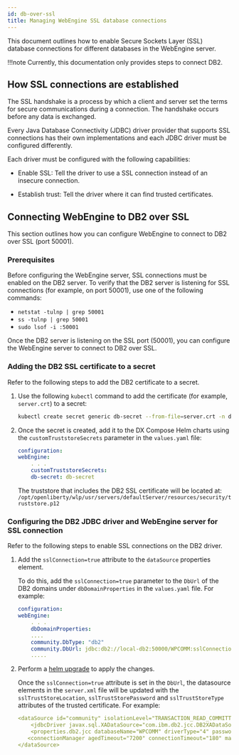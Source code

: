 ```yaml
---
id: db-over-ssl
title: Managing WebEngine SSL database connections
---
```


This document outlines how to enable Secure Sockets Layer (SSL) database connections for different databases in the WebEngine server.

!!!note
    Currently, this documentation only provides steps to connect DB2.

## How SSL connections are established

The SSL handshake is a process by which a client and server set the terms for secure communications during a connection. The handshake occurs before any data is exchanged.

Every Java Database Connectivity (JDBC) driver provider that supports SSL connections has their own implementations and each JDBC driver must be configured differently.

Each driver must be configured with the following capabilities:

- Enable SSL: Tell the driver to use a SSL connection instead of an insecure connection.

- Establish trust: Tell the driver where it can find trusted certificates.

## Connecting WebEngine to DB2 over SSL

This section outlines how you can configure WebEngine to connect to DB2 over SSL (port 50001).

### Prerequisites

Before configuring the WebEngine server, SSL connections must be enabled on the DB2 server. To verify that the DB2 server is listening for SSL connections (for example, on port 50001), use one of the following commands:

- `netstat -tulnp | grep 50001`
- `ss -tulnp | grep 50001`
- `sudo lsof -i :50001`

Once the DB2 server is listening on the SSL port (50001), you can configure the WebEngine server to connect to DB2 over SSL.

### Adding the DB2 SSL certificate to a secret

Refer to the following steps to add the DB2 certificate to a secret.

1. Use the following `kubectl` command to add the certificate (for example, `server.crt`) to a secret:

    ```bash
    kubectl create secret generic db-secret --from-file=server.crt -n dxns
    ```

2. Once the secret is created, add it to the DX Compose Helm charts using the `customTruststoreSecrets` parameter in the `values.yaml` file:

    ```yaml
    configuration: 
    webEngine:
        . . . 
        customTruststoreSecrets: 
        db-secret: db-secret
    ```

    The truststore that includes the DB2 SSL certificate will be located at: `/opt/openliberty/wlp/usr/servers/defaultServer/resources/security/truststore.p12`

### Configuring the DB2 JDBC driver and WebEngine server for SSL connection

Refer to the following steps to enable SSL connections on the DB2 driver.

1. Add the `sslConnection=true` attribute to the `dataSource` properties element.

    To do this, add the `sslConnection=true` parameter to the `DbUrl` of the DB2 domains under `dbDomainProperties` in the `values.yaml` file. For example:

    ```yaml
    configuration: 
    webEngine:
        . . . 
        dbDomainProperties: 
        ....
        community.DbType: "db2"
        community.DbUrl: jdbc:db2://local-db2:50000/WPCOMM:sslConnection=true;
        .....
    ```

2. Perform a [helm upgrade](./helm_upgrade_values.md) to apply the changes.

    Once the `sslConnection=true` attribute is set in the `DbUrl`, the datasource elements in the `server.xml` file will be updated with the `sslTrustStoreLocation`, `sslTrustStorePassword` and `sslTrustStoreType` attributes of the trusted certificate. For example:

    ```yaml
    <dataSource id="community" isolationLevel="TRANSACTION_READ_COMMITTED" jndiName="jdbc/wpcommdbDS" statementCacheSize="10" type="javax.sql.XADataSource">
        <jdbcDriver javax.sql.XADataSource="com.ibm.db2.jcc.DB2XADataSource" libraryRef="global"/>
        <properties.db2.jcc databaseName="WPCOMM" driverType="4" password="{xor}OzY6K2s8MDQ6" portNumber="50000" serverName="10.134.210.37" sslConnection="true" sslTrustStoreLocation="/opt/openliberty/wlp/usr/servers/defaultServer/resources/security/truststore.p12" sslTrustStorePassword="<trustStore_password>" sslTrustStoreType="PKCS12" user="db2inst1"/>
       <connectionManager agedTimeout="7200" connectionTimeout="180" maxIdleTime="1800" maxPoolSize="100" minPoolSize="10" purgePolicy="EntirePool" reapTime="180"/>
    </dataSource>
    ```
